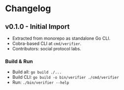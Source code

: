 # Changelog

## v0.1.0 - Initial Import

- Extracted from monorepo as standalone Go CLI.
- Cobra-based CLI at `cmd/verifier`.
- Contributors: social protocol labs.

### Build & Run

- Build all: `go build ./...`
- Build CLI: `go build -o bin/verifier ./cmd/verifier`
- Run: `./bin/verifier --help`

